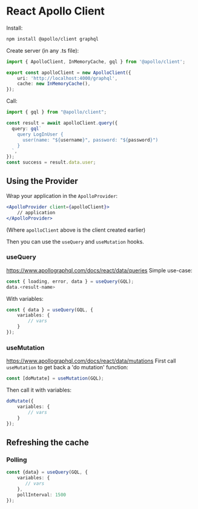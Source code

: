 # React Apollo Client
Install:
```sh
npm install @apollo/client graphql
```

Create server (in any .ts file):
```ts
import { ApolloClient, InMemoryCache, gql } from '@apollo/client';

export const apolloClient = new ApolloClient({
    uri: 'http://localhost:4000/graphql',
    cache: new InMemoryCache(),
});
```

Call:
```ts
import { gql } from "@apollo/client";

const result = await apolloClient.query({
  query: gql`
    query LogInUser {
      user(name: "${username}", password: "${password}")
    }
  `,
});
const success = result.data.user;
```

## Using the Provider
Wrap your application in the `ApolloProvider`:
```jsx
<ApolloProvider client={apolloClient}>
    // application
</ApolloProvider>
```
(Where `apolloClient` above is the client created earlier)

Then you can use the `useQuery` and `useMutation` hooks.

### useQuery
https://www.apollographql.com/docs/react/data/queries
Simple use-case:
```ts
const { loading, error, data } = useQuery(GQL);
data.<result-name>
```

With variables:
```ts
const { data } = useQuery(GQL, {
    variables: {
        // vars
    }
});
```

### useMutation
https://www.apollographql.com/docs/react/data/mutations
First call `useMutation` to get back a 'do mutation' function:
```ts
const [doMutate] = useMutation(GQL);
```

Then call it with variables:
```ts
doMutate({
    variables: {
        // vars
    }
});
```

## Refreshing the cache
### Polling
```ts
const {data} = useQuery(GQL, {
    variables: {
       // vars
    },
    pollInterval: 1500
});
```
